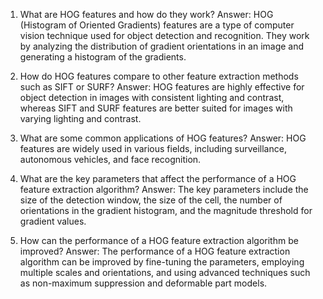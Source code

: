 1. What are HOG features and how do they work? 
Answer: HOG (Histogram of Oriented Gradients) features are a type of computer vision technique used for object detection and recognition. They work by analyzing the distribution of gradient orientations in an image and generating a histogram of the gradients. 

2. How do HOG features compare to other feature extraction methods such as SIFT or SURF? 
Answer: HOG features are highly effective for object detection in images with consistent lighting and contrast, whereas SIFT and SURF features are better suited for images with varying lighting and contrast. 

3. What are some common applications of HOG features? 
Answer: HOG features are widely used in various fields, including surveillance, autonomous vehicles, and face recognition. 

4. What are the key parameters that affect the performance of a HOG feature extraction algorithm? 
Answer: The key parameters include the size of the detection window, the size of the cell, the number of orientations in the gradient histogram, and the magnitude threshold for gradient values. 

5. How can the performance of a HOG feature extraction algorithm be improved? 
Answer: The performance of a HOG feature extraction algorithm can be improved by fine-tuning the parameters, employing multiple scales and orientations, and using advanced techniques such as non-maximum suppression and deformable part models.